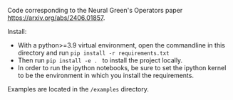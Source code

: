 Code corresponding to the Neural Green's Operators paper https://arxiv.org/abs/2406.01857.

Install:

- With a python>=3.9 virtual environment, open the commandline in this directory and run `pip install -r requirements.txt`
- Then run `pip install -e . ` to install the project locally.
- In order to run the ipython notebooks, be sure to set the ipython kernel to be the environment in which you install the requirements.

Examples are located in the `/examples` directory.
